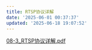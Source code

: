 ```yaml
---
title: RTSP协议详解
date: '2025-06-01 00:37:37'
updated: '2025-06-18 19:07:52'
---
```

[08-3_RTSP协议详解.pdf](https://www.yuque.com/attachments/yuque/0/2025/pdf/22824354/1748709492145-08ca881f-ab1a-4958-b36d-8c4f8ed14599.pdf)

